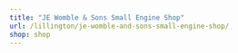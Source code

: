 ```yaml
---
title: "JE Womble & Sons Small Engine Shop"
url: /lillington/je-womble-and-sons-small-engine-shop/
shop: shop
---
```

